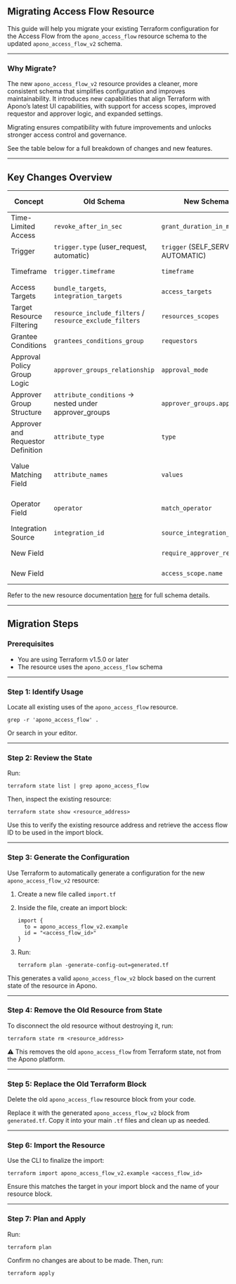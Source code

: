 ## Migrating Access Flow Resource

This guide will help you migrate your existing Terraform configuration for the Access Flow from the `apono_access_flow` resource schema to the updated `apono_access_flow_v2` schema.

---

### Why Migrate?

The new `apono_access_flow_v2` resource provides a cleaner, more consistent schema that simplifies configuration and improves maintainability. It introduces new capabilities that align Terraform with Apono’s latest UI capabilities, with support for access scopes, improved requestor and approver logic, and expanded settings.

Migrating ensures compatibility with future improvements and unlocks stronger access control and governance.

See the table below for a full breakdown of changes and new features.

---

## Key Changes Overview

| Concept                    | Old Schema                        | New Schema                      | Changes’ Description                                                      |
|----------------------------|-----------------------------------|----------------------------------|---------------------------------------------------------------------------|
| Time-Limited Access        | `revoke_after_in_sec`             | `grant_duration_in_min`          | Renamed; units changed from seconds to minutes                            |
| Trigger                    | `trigger.type` (user_request, automatic) | `trigger` (SELF_SERVE, AUTOMATIC) | Converted from object to flat string                                      |
| Timeframe                  | `trigger.timeframe`               | `timeframe`                      | Moved to a top-level block                                                |
| Access Targets             | `bundle_targets`, `integration_targets` | `access_targets`                 | Unified targeting model                                                   |
| Target Resource Filtering  | `resource_include_filters` / `resource_exclude_filters` | `resources_scopes`               | Unified under resources_scopes with scope_mode                            |
| Grantee Conditions         | `grantees_conditions_group`        | `requestors`                     | Unified and renamed                                                       |
| Approval Policy Group Logic| `approver_groups_relationship`     | `approval_mode`                  | Renamed                                                                   |
| Approver Group Structure   | `attribute_conditions` → nested under approver_groups | `approver_groups.approvers`      | Structural change and new nesting                                         |
| Approver and Requestor Definition | `attribute_type`           | `type`                           | Renamed for both requestors.conditions and approvers.approvers            |
| Value Matching Field       | `attribute_names`                  | `values`                         | Renamed and expanded to support both source ID and Apono ID               |
| Operator Field             | `operator`                         | `match_operator`                 | Renamed; same allowed values (is, is_not, etc.)                           |
| Integration Source         | `integration_id`                   | `source_integration_name`        | Renamed                                                                   |
| New Field                  |                                   | `require_approver_reason`        | Require a reason from the approver                                        |
| New Field                  |                                   | `access_scope.name`              | Allows access scope as a target                                           |

Refer to the new resource documentation [here](../resources/access_flow_v2.md) for full schema details.

---

## Migration Steps

### Prerequisites

- You are using Terraform v1.5.0 or later
- The resource uses the `apono_access_flow` schema

---

### Step 1: Identify Usage

Locate all existing uses of the `apono_access_flow` resource.

```shell
grep -r 'apono_access_flow' .
```
Or search in your editor.

---

### Step 2: Review the State

Run:
```shell
terraform state list | grep apono_access_flow
```
Then, inspect the existing resource:
```shell
terraform state show <resource_address>
```
Use this to verify the existing resource address and retrieve the access flow ID to be used in the import block.

---

### Step 3: Generate the Configuration

Use Terraform to automatically generate a configuration for the new `apono_access_flow_v2` resource:

1. Create a new file called `import.tf`
2. Inside the file, create an import block:

    ```hcl
    import {
      to = apono_access_flow_v2.example
      id = "<access_flow_id>"
    }
    ```

3. Run:

    ```shell
    terraform plan -generate-config-out=generated.tf
    ```

This generates a valid `apono_access_flow_v2` block based on the current state of the resource in Apono.

---

### Step 4: Remove the Old Resource from State

To disconnect the old resource without destroying it, run:

```shell
terraform state rm <resource_address>
```

⚠️ This removes the old `apono_access_flow` from Terraform state, not from the Apono platform.

---

### Step 5: Replace the Old Terraform Block

Delete the old `apono_access_flow` resource block from your code.

Replace it with the generated `apono_access_flow_v2` block from `generated.tf`. Copy it into your main `.tf` files and clean up as needed.

---

### Step 6: Import the Resource

Use the CLI to finalize the import:

```shell
terraform import apono_access_flow_v2.example <access_flow_id>
```

Ensure this matches the target in your import block and the name of your resource block.

---

### Step 7: Plan and Apply

Run:

```shell
terraform plan
```

Confirm no changes are about to be made. Then, run:

```shell
terraform apply
```
